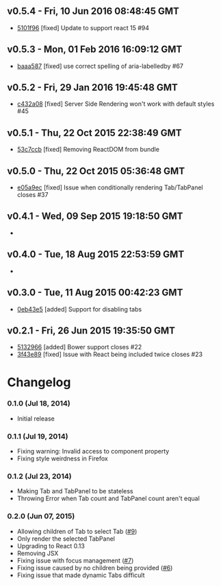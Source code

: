 v0.5.4 - Fri, 10 Jun 2016 08:48:45 GMT
--------------------------------------

- [5101f96](../../commit/5101f96) [fixed] Update to support react 15 #94


v0.5.3 - Mon, 01 Feb 2016 16:09:12 GMT
--------------------------------------

- [baaa587](../../commit/baaa587) [fixed] use correct spelling of aria-labelledby #67


v0.5.2 - Fri, 29 Jan 2016 19:45:48 GMT
--------------------------------------

- [c432a08](../../commit/c432a08) [fixed] Server Side Rendering won't work with default styles #45


v0.5.1 - Thu, 22 Oct 2015 22:38:49 GMT
--------------------------------------

- [53c7ccb](../../commit/53c7ccb) [fixed] Removing ReactDOM from bundle


v0.5.0 - Thu, 22 Oct 2015 05:36:48 GMT
--------------------------------------

- [e05a9ec](../../commit/e05a9ec) [fixed] Issue when conditionally rendering Tab/TabPanel closes #37


v0.4.1 - Wed, 09 Sep 2015 19:18:50 GMT
--------------------------------------

- 


v0.4.0 - Tue, 18 Aug 2015 22:53:59 GMT
--------------------------------------

- 


v0.3.0 - Tue, 11 Aug 2015 00:42:23 GMT
--------------------------------------

- [0eb43e5](../../commit/0eb43e5) [added] Support for disabling tabs


v0.2.1 - Fri, 26 Jun 2015 19:35:50 GMT
--------------------------------------

- [5132966](../../commit/5132966) [added] Bower support closes #22
- [3f43e89](../../commit/3f43e89) [fixed] Issue with React being included twice closes #23


# Changelog

### 0.1.0 (Jul 18, 2014)

- Initial release

### 0.1.1 (Jul 19, 2014)

- Fixing warning: Invalid access to component property
- Fixing style weirdness in Firefox

### 0.1.2 (Jul 23, 2014)

- Making Tab and TabPanel to be stateless
- Throwing Error when Tab count and TabPanel count aren't equal

### 0.2.0 (Jun 07, 2015)

- Allowing children of Tab to select Tab ([#9](https://github.com/rackt/react-tabs/pull/9))
- Only render the selected TabPanel
- Upgrading to React 0.13
- Removing JSX
- Fixing issue with focus management ([#7](https://github.com/rackt/react-tabs/pull/7))
- Fixing issue caused by no children being provided ([#6](https://github.com/rackt/react-tabs/issues/6))
- Fixing issue that made dynamic Tabs difficult
